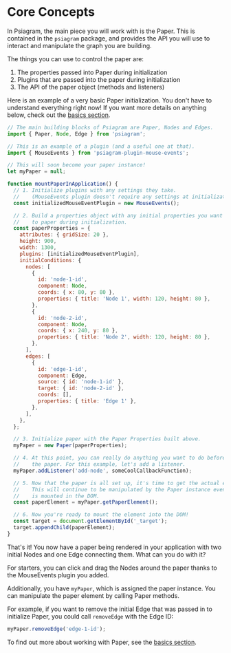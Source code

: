 # Core Concepts

In Psiagram, the main piece you will work with is the Paper. This is contained
in the `psiagram` package, and provides the API you will use to interact and
manipulate the graph you are building.

The things you can use to control the paper are:

1.  The properties passed into Paper during initialization
1.  Plugins that are passed into the paper during initialization
1.  The API of the paper object (methods and listeners)

Here is an example of a very basic Paper initialization. You don't have to
understand everything right now! If you want more details on anything below,
check out the [basics section](../basics/README.md).

```js
// The main building blocks of Psiagram are Paper, Nodes and Edges.
import { Paper, Node, Edge } from 'psiagram';

// This is an example of a plugin (and a useful one at that).
import { MouseEvents } from 'psiagram-plugin-mouse-events';

// This will soon become your paper instance!
let myPaper = null;

function mountPaperInApplication() {
  // 1. Initialize plugins with any settings they take.
  //    (MouseEvents plugin doesn't require any settings at initialization).
  const initializedMouseEventPlugin = new MouseEvents();

  // 2. Build a properties object with any initial properties you want to pass
  //    to paper during initialization.
  const paperProperties = {
    attributes: { gridSize: 20 },
    height: 900,
    width: 1300,
    plugins: [initializedMouseEventPlugin],
    initialConditions: {
      nodes: [
        {
          id: 'node-1-id',
          component: Node,
          coords: { x: 80, y: 80 },
          properties: { title: 'Node 1', width: 120, height: 80 },
        },
        {
          id: 'node-2-id',
          component: Node,
          coords: { x: 240, y: 80 },
          properties: { title: 'Node 2', width: 120, height: 80 },
        },
      ],
      edges: [
        {
          id: 'edge-1-id',
          component: Edge,
          source: { id: 'node-1-id' },
          target: { id: 'node-2-id' },
          coords: [],
          properties: { title: 'Edge 1' },
        },
      ],
    },
  };

  // 3. Initialize paper with the Paper Properties built above.
  myPaper = new Paper(paperProperties);

  // 4. At this point, you can really do anything you want to do before mounting
  //    the paper. For this example, let's add a listener.
  myPaper.addListener('add-node', someCoolCallbackFunction);

  // 5. Now that the paper is all set up, it's time to get the actual element!
  //    This will continue to be manipulated by the Paper instance even once it
  //    is mounted in the DOM.
  const paperElement = myPaper.getPaperElement();

  // 6. Now you're ready to mount the element into the DOM!
  const target = document.getElementById('_target');
  target.appendChild(paperElement);
}
```

That's it! You now have a paper being rendered in your application with two
initial Nodes and one Edge connecting them. What can you do with it?

For starters, you can click and drag the Nodes around the paper thanks to the
MouseEvents plugin you added.

Additionally, you have `myPaper`, which is assigned the paper instance. You can
manipulate the paper element by calling Paper methods.

For example, if you want to remove the initial Edge that was passed in to
initialize Paper, you could call `removeEdge` with the Edge ID:

```js
myPaper.removeEdge('edge-1-id');
```

To find out more about working with Paper, see the
[basics section](../basics/README.md).
